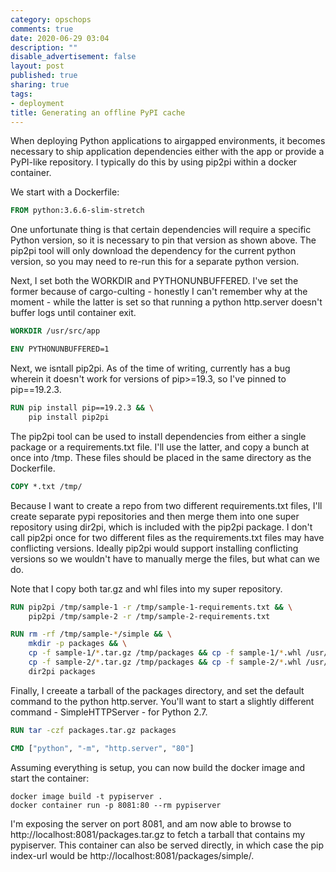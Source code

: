 ```yaml
---
category: opschops
comments: true
date: 2020-06-29 03:04
description: ""
disable_advertisement: false
layout: post
published: true
sharing: true
tags:
- deployment
title: Generating an offline PyPI cache
---
```


When deploying Python applications to airgapped environments, it becomes necessary to ship application dependencies either with the app or provide a PyPI-like repository. I typically do this by using pip2pi within a docker container.

We start with a Dockerfile:

```Dockerfile
FROM python:3.6.6-slim-stretch
```

One unfortunate thing is that certain dependencies will require a specific Python version, so it is necessary to pin that version as shown above. The pip2pi tool will only download the dependency for the current python version, so you may need to re-run this for a separate python version.

Next, I set both the WORKDIR and PYTHONUNBUFFERED. I've set the former because of cargo-culting - honestly I can't remember why at the moment - while the latter is set so that running a python http.server doesn't buffer logs until container exit.

```Dockerfile
WORKDIR /usr/src/app

ENV PYTHONUNBUFFERED=1
```

Next, we isntall pip2pi. As of the time of writing, currently has a bug wherein it doesn't work for versions of pip&gt;=19.3, so I've pinned to pip==19.2.3.

```Dockerfile
RUN pip install pip==19.2.3 && \
    pip install pip2pi
```

The pip2pi tool can be used to install dependencies from either a single package or a requirements.txt file. I'll use the latter, and copy a bunch at once into /tmp. These files should be placed in the same directory as the Dockerfile.

```Dockerfile
COPY *.txt /tmp/
```

Because I want to create a repo from two different requirements.txt files, I'll create separate pypi repositories and then merge them into one super repository using dir2pi, which is included with the pip2pi package. I don't call pip2pi once for two different files as the requirements.txt files may have conflicting versions. Ideally pip2pi would support installing conflicting versions so we wouldn't have to manually merge the files, but what can we do.

Note that I copy both tar.gz and whl files into my super repository.

```Dockerfile
RUN pip2pi /tmp/sample-1 -r /tmp/sample-1-requirements.txt && \
    pip2pi /tmp/sample-2 -r /tmp/sample-2-requirements.txt

RUN rm -rf /tmp/sample-*/simple && \
    mkdir -p packages && \
    cp -f sample-1/*.tar.gz /tmp/packages && cp -f sample-1/*.whl /usr/src/app/packages && \
    cp -f sample-2/*.tar.gz /tmp/packages && cp -f sample-2/*.whl /usr/src/app/packages && \
    dir2pi packages
```

Finally, I creeate a tarball of the packages directory, and set the default command to the python http.server. You'll want to start a slightly different command - SimpleHTTPServer - for Python 2.7.

```Dockerfile
RUN tar -czf packages.tar.gz packages

CMD ["python", "-m", "http.server", "80"]
```

Assuming everything is setup, you can now build the docker image and start the container:

```shell
docker image build -t pypiserver .
docker container run -p 8081:80 --rm pypiserver
```

I'm exposing the server on port 8081, and am now able to browse to http://localhost:8081/packages.tar.gz to fetch a tarball that contains my pypiserver. This container can also be served directly, in which case the pip index-url would be http://localhost:8081/packages/simple/.
